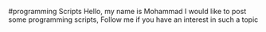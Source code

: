#programming Scripts
Hello, my name is Mohammad I would like to post some programming scripts,
Follow me if you have an interest in such a topic
